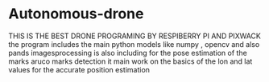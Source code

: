 # Autonomous-drone
THIS IS THE BEST DRONE PROGRAMING BY RESPIBERRY PI AND PIXWACK  
the program includes the main python models like numpy , opencv and also pands 
imagesprocessing is also including for the pose estimation of the marks 
aruco marks detection 
it main work on the basics of the lon and lat values for the accurate position estimation 
